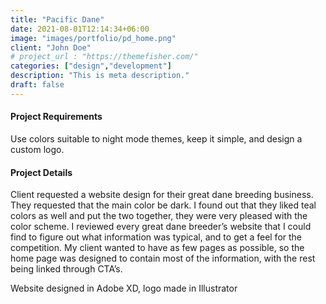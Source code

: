 ```yaml
---
title: "Pacific Dane"
date: 2021-08-01T12:14:34+06:00
image: "images/portfolio/pd_home.png"
client: "John Doe"
# project_url : "https://themefisher.com/"
categories: ["design","development"]
description: "This is meta description."
draft: false
---
```


#### Project Requirements

Use colors suitable to night mode themes, keep it simple, and design a custom logo.


#### Project Details

Client requested a website design for their great dane breeding business. They requested that the main color be dark. I found out that they liked teal colors as well and put the two together, they were very pleased with the color scheme. I reviewed every great dane breeder’s website that I could find to figure out what information was typical, and to get a feel for the competition. My client wanted to have as few pages as possible, so the home page was designed to contain most of the information, with the rest being linked through CTA’s. 

Website designed in Adobe XD, logo made in Illustrator
